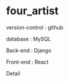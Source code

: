 # four_artist

version-control : github

database : MySQL

Back-end : Django

Front-end : React

Detail
